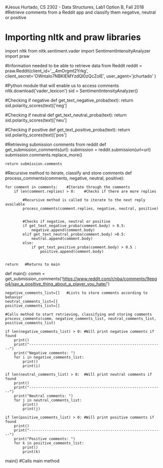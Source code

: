 #Jesus Hurtado, CS 2302 - Data Structures, Lab1 Option B, Fall 2018
#Retrieve comments from a Reddit app and classify them negative, neutral or positive

# Importing nltk and praw libraries
import nltk
from nltk.sentiment.vader import SentimentIntensityAnalyzer
import praw


#Information needed to be able to retrieve data from Reddit
reddit = praw.Reddit(client_id='__4mOrgmt2Yrkg',
                     client_secret='OWntaIo7NBKlEMYzdQl0zQcZoIE',
                     user_agent='jchurtado'
                     )

#Python module that will enable us to access comments
nltk.download('vader_lexicon')
sid = SentimentIntensityAnalyzer()

#Checking if negative
def get_text_negative_proba(text):
   return sid.polarity_scores(text)['neg']

#Checking if neutral
def get_text_neutral_proba(text):
   return sid.polarity_scores(text)['neu']

#Checking if positive
def get_text_positive_proba(text):
   return sid.polarity_scores(text)['pos']

#Retrieving submission comments from reddit
def get_submission_comments(url):
    submission = reddit.submission(url=url)
    submission.comments.replace_more()

    return submission.comments

#Recursive method to iterate, classify and store comments
def process_comments(comments, negative, neutral, positive):
    
    for comment in comments:    #Iterate through the comments
        if len(comment.replies) > 0:    #Checks if there are more replies
            
            #Recursive method is called to iterate to the next reply available
            process_comments(comment.replies, negative, neutral, positive)
            
            
            #Checks if negative, neutral or positive
            if get_text_negative_proba(comment.body) > 0.5:
                negative.append(comment.body)
            elif get_text_neutral_proba(comment.body) >0.5:
                neutral.append(comment.body)
            else:
                if get_text_positive_proba(comment.body) > 0.5 :
                    positive.append(comment.body)
                    
                    
    return   #Returns to main
                
    
def main():
    comm = get_submission_comments('https://www.reddit.com/r/nba/comments/9epqq4/say_a_positive_thing_about_a_player_you_hate/')
    
    negative_comments_list=[]   #Lists to store comments according to behavior
    neutral_comments_list=[]
    positive_comments_list=[]
  
    #Calls method to start retrieving, classifying and storing comments
    process_comments(comm, negative_comments_list, neutral_comments_list, positive_comments_list)
    
    if len(negative_comments_list) > 0: #Will print negative comments if found
        print()
        print("-------------------------------------------------------------")
        print("Negative comments: ")
        for i in negative_comments_list:
            print()
            print(i)
   
    if len(neutral_comments_list) > 0:  #Will print neutral comments if found
        print()
        print("-------------------------------------------------------------")
        print("Neutral comments: ")
        for j in neutral_comments_list:
            print()
            print(j)
        
    if len(positive_comments_list) > 0: #Will print positive comments if found
        print()
        print("-------------------------------------------------------------")
        print("Positive comments: ") 
        for k in positive_comments_list:
            print()
            print(k)     
   
    
   
      
       
       
   
   

main()  #Calls main method

